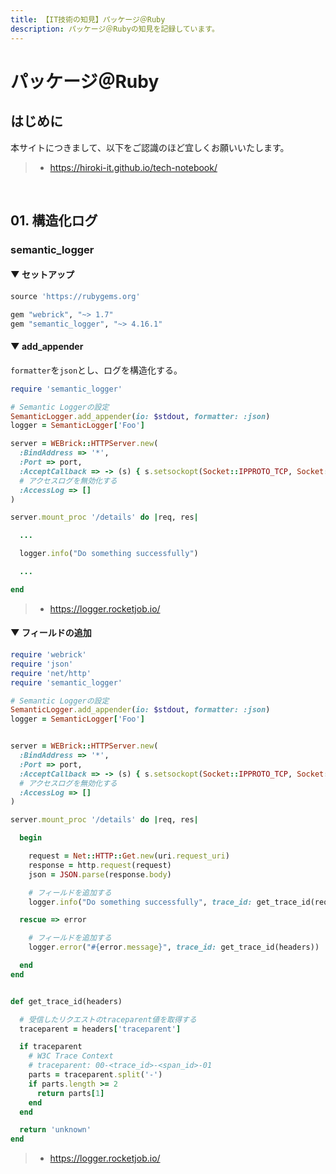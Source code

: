 ```yaml
---
title: 【IT技術の知見】パッケージ＠Ruby
description: パッケージ＠Rubyの知見を記録しています。
---
```


# パッケージ＠Ruby

## はじめに

本サイトにつきまして、以下をご認識のほど宜しくお願いいたします。

> - https://hiroki-it.github.io/tech-notebook/

<br>

## 01. 構造化ログ

### semantic_logger

#### ▼ セットアップ

```ruby
source 'https://rubygems.org'

gem "webrick", "~> 1.7"
gem "semantic_logger", "~> 4.16.1"
```

#### ▼ add_appender

`formatter`を`json`とし、ログを構造化する。

```ruby
require 'semantic_logger'

# Semantic Loggerの設定
SemanticLogger.add_appender(io: $stdout, formatter: :json)
logger = SemanticLogger['Foo']

server = WEBrick::HTTPServer.new(
  :BindAddress => '*',
  :Port => port,
  :AcceptCallback => -> (s) { s.setsockopt(Socket::IPPROTO_TCP, Socket::TCP_NODELAY, 1) },
  # アクセスログを無効化する
  :AccessLog => []
)

server.mount_proc '/details' do |req, res|

  ...

  logger.info("Do something successfully")

  ...

end
```

> - https://logger.rocketjob.io/

#### ▼ フィールドの追加

```ruby
require 'webrick'
require 'json'
require 'net/http'
require 'semantic_logger'

# Semantic Loggerの設定
SemanticLogger.add_appender(io: $stdout, formatter: :json)
logger = SemanticLogger['Foo']


server = WEBrick::HTTPServer.new(
  :BindAddress => '*',
  :Port => port,
  :AcceptCallback => -> (s) { s.setsockopt(Socket::IPPROTO_TCP, Socket::TCP_NODELAY, 1) },
  # アクセスログを無効化する
  :AccessLog => []
)

server.mount_proc '/details' do |req, res|

  begin

    request = Net::HTTP::Get.new(uri.request_uri)
    response = http.request(request)
    json = JSON.parse(response.body)

    # フィールドを追加する
    logger.info("Do something successfully", trace_id: get_trace_id(req.headers))

  rescue => error

    # フィールドを追加する
    logger.error("#{error.message}", trace_id: get_trace_id(headers))

  end
end


def get_trace_id(headers)

  # 受信したリクエストのtraceparent値を取得する
  traceparent = headers['traceparent']

  if traceparent
    # W3C Trace Context
    # traceparent: 00-<trace_id>-<span_id>-01
    parts = traceparent.split('-')
    if parts.length >= 2
      return parts[1]
    end
  end

  return 'unknown'
end
```

> - https://logger.rocketjob.io/

<br>

